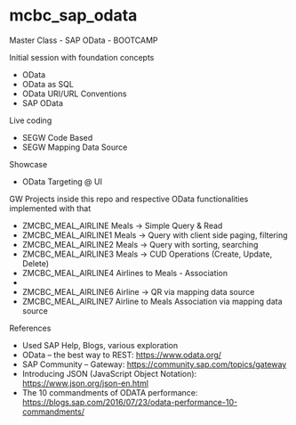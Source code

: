 # mcbc_sap_odata
Master Class - SAP OData - BOOTCAMP

Initial session with foundation concepts
  - OData
  - OData as SQL
  - OData URI/URL Conventions
  - SAP OData

Live coding
  - SEGW Code Based
  - SEGW Mapping Data Source

Showcase
  - OData Targeting @ UI

GW Projects inside this repo and respective OData functionalities implemented with that
  - ZMCBC_MEAL_AIRLINE	Meals -> Simple Query & Read
  - ZMCBC_MEAL_AIRLINE1	Meals -> Query with client side paging, filtering
  - ZMCBC_MEAL_AIRLINE2	Meals -> Query with sorting, searching
  - ZMCBC_MEAL_AIRLINE3	Meals -> CUD Operations (Create, Update, Delete)
  - ZMCBC_MEAL_AIRLINE4	Airlines to Meals - Association
  - 
  - ZMCBC_MEAL_AIRLINE6	Airline -> QR via mapping data source
  - ZMCBC_MEAL_AIRLINE7	Airline to Meals Association via mapping data source

References
  - Used SAP Help, Blogs, various exploration
  - OData – the best way to REST:     https://www.odata.org/
  - SAP Community – Gateway:          https://community.sap.com/topics/gateway
  - Introducing JSON (JavaScript Object Notation):    https://www.json.org/json-en.html
  - The 10 commandments of ODATA performance:         https://blogs.sap.com/2016/07/23/odata-performance-10-commandments/
